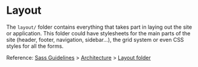 # Layout

The `layout/` folder contains everything that takes part in laying out the site
or application. This folder could have stylesheets for the main parts of the
site (header, footer, navigation, sidebar…), the grid system or even CSS styles
for all the forms.

Reference: [Sass Guidelines] > [Architecture] > [Layout folder]

[Sass Guidelines]: http://sass-guidelin.es/
[Architecture]: http://sass-guidelin.es/#architecture
[Layout folder]: http://sass-guidelin.es/#layout-folder
